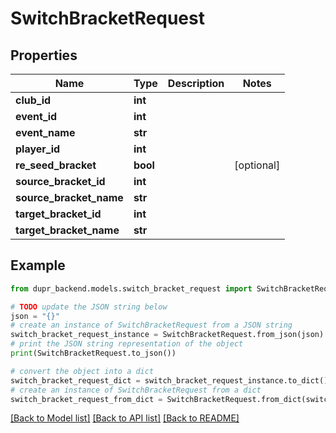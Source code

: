 # SwitchBracketRequest


## Properties

Name | Type | Description | Notes
------------ | ------------- | ------------- | -------------
**club_id** | **int** |  | 
**event_id** | **int** |  | 
**event_name** | **str** |  | 
**player_id** | **int** |  | 
**re_seed_bracket** | **bool** |  | [optional] 
**source_bracket_id** | **int** |  | 
**source_bracket_name** | **str** |  | 
**target_bracket_id** | **int** |  | 
**target_bracket_name** | **str** |  | 

## Example

```python
from dupr_backend.models.switch_bracket_request import SwitchBracketRequest

# TODO update the JSON string below
json = "{}"
# create an instance of SwitchBracketRequest from a JSON string
switch_bracket_request_instance = SwitchBracketRequest.from_json(json)
# print the JSON string representation of the object
print(SwitchBracketRequest.to_json())

# convert the object into a dict
switch_bracket_request_dict = switch_bracket_request_instance.to_dict()
# create an instance of SwitchBracketRequest from a dict
switch_bracket_request_from_dict = SwitchBracketRequest.from_dict(switch_bracket_request_dict)
```
[[Back to Model list]](../README.md#documentation-for-models) [[Back to API list]](../README.md#documentation-for-api-endpoints) [[Back to README]](../README.md)


